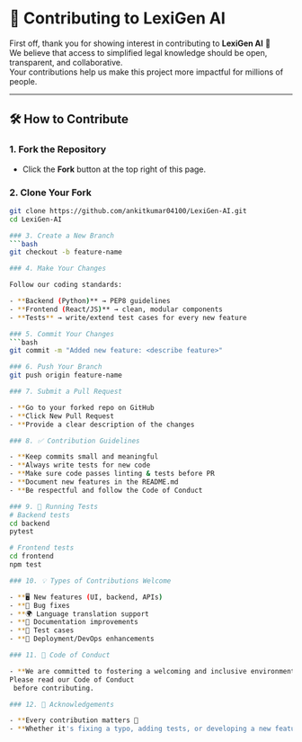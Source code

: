 # 🤝 Contributing to LexiGen AI

First off, thank you for showing interest in contributing to **LexiGen AI** 🎉  
We believe that access to simplified legal knowledge should be open, transparent, and collaborative.  
Your contributions help us make this project more impactful for millions of people.

---

## 🛠 How to Contribute

### 1. Fork the Repository
- Click the **Fork** button at the top right of this page.

### 2. Clone Your Fork
```bash
git clone https://github.com/ankitkumar04100/LexiGen-AI.git
cd LexiGen-AI

### 3. Create a New Branch
```bash
git checkout -b feature-name

### 4. Make Your Changes

Follow our coding standards:

- **Backend (Python)** → PEP8 guidelines  
- **Frontend (React/JS)** → clean, modular components  
- **Tests** → write/extend test cases for every new feature  

### 5. Commit Your Changes
```bash
git commit -m "Added new feature: <describe feature>"

### 6. Push Your Branch
git push origin feature-name

### 7. Submit a Pull Request

- **Go to your forked repo on GitHub
- **Click New Pull Request
- **Provide a clear description of the changes

### 8. ✅ Contribution Guidelines

- **Keep commits small and meaningful
- **Always write tests for new code
- **Make sure code passes linting & tests before PR
- **Document new features in the README.md
- **Be respectful and follow the Code of Conduct

### 9. 🧪 Running Tests
# Backend tests
cd backend
pytest

# Frontend tests
cd frontend
npm test

### 10. 💡 Types of Contributions Welcome

- **🖥️ New features (UI, backend, APIs)
- **🐞 Bug fixes
- **🌍 Language translation support
- **📖 Documentation improvements
- **🧪 Test cases
- **🚀 Deployment/DevOps enhancements

### 11. 📜 Code of Conduct

- **We are committed to fostering a welcoming and inclusive environment.
Please read our Code of Conduct
 before contributing.

### 12. 🙌 Acknowledgements

- **Every contribution matters 💙
- **Whether it's fixing a typo, adding tests, or developing a new feature — thank you for helping build LexiGen AI.





